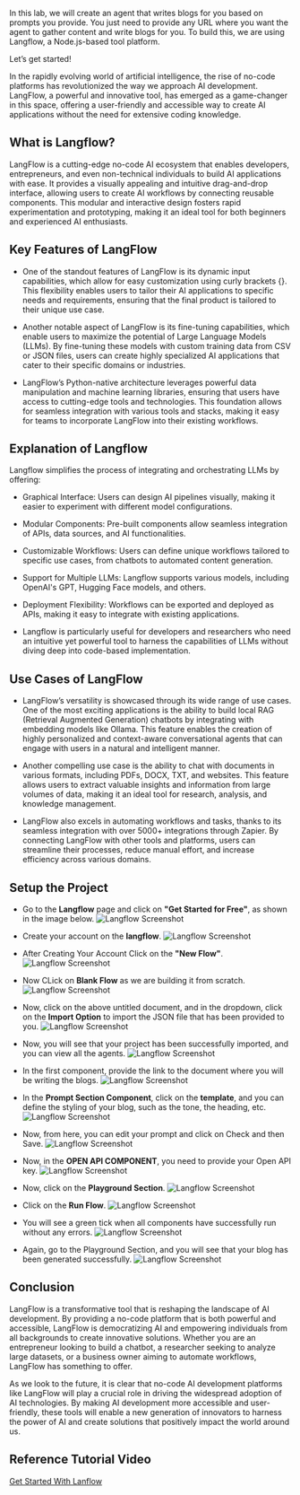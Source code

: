 In this lab, we will create an agent that writes blogs for you based on prompts you provide. You just need to provide any URL where you want the agent to gather content and write blogs for you. To build this, we are using Langflow, a Node.js-based tool platform.

Let’s get started!

In the rapidly evolving world of artificial intelligence, the rise of no-code platforms has revolutionized the way we approach AI development. LangFlow, a powerful and innovative tool, has emerged as a game-changer in this space, offering a user-friendly and accessible way to create AI applications without the need for extensive coding knowledge.

## What is Langflow?
LangFlow is a cutting-edge no-code AI ecosystem that enables developers, entrepreneurs, and even non-technical individuals to build AI applications with ease. It provides a visually appealing and intuitive drag-and-drop interface, allowing users to create AI workflows by connecting reusable components. This modular and interactive design fosters rapid experimentation and prototyping, making it an ideal tool for both beginners and experienced AI enthusiasts.

## Key Features of LangFlow
- One of the standout features of LangFlow is its dynamic input capabilities, which allow for easy customization using curly brackets {}. This flexibility enables users to tailor their AI applications to specific needs and requirements, ensuring that the final product is tailored to their unique use case.

- Another notable aspect of LangFlow is its fine-tuning capabilities, which enable users to maximize the potential of Large Language Models (LLMs). By fine-tuning these models with custom training data from CSV or JSON files, users can create highly specialized AI applications that cater to their specific domains or industries.

- LangFlow’s Python-native architecture leverages powerful data manipulation and machine learning libraries, ensuring that users have access to cutting-edge tools and technologies. This foundation allows for seamless integration with various tools and stacks, making it easy for teams to incorporate LangFlow into their existing workflows.

## Explanation of Langflow

Langflow simplifies the process of integrating and orchestrating LLMs by offering:

- Graphical Interface: Users can design AI pipelines visually, making it easier to experiment with different model configurations.

- Modular Components: Pre-built components allow seamless integration of APIs, data sources, and AI functionalities.

- Customizable Workflows: Users can define unique workflows tailored to specific use cases, from chatbots to automated content generation.

- Support for Multiple LLMs: Langflow supports various models, including OpenAI's GPT, Hugging Face models, and others.

- Deployment Flexibility: Workflows can be exported and deployed as APIs, making it easy to integrate with existing applications.

- Langflow is particularly useful for developers and researchers who need an intuitive yet powerful tool to harness the capabilities of LLMs without diving deep into code-based implementation.

## Use Cases of LangFlow
- LangFlow’s versatility is showcased through its wide range of use cases. One of the most exciting applications is the ability to build local RAG (Retrieval Augmented Generation) chatbots by integrating with embedding models like Ollama. This feature enables the creation of highly personalized and context-aware conversational agents that can engage with users in a natural and intelligent manner.

- Another compelling use case is the ability to chat with documents in various formats, including PDFs, DOCX, TXT, and websites. This feature allows users to extract valuable insights and information from large volumes of data, making it an ideal tool for research, analysis, and knowledge management.

- LangFlow also excels in automating workflows and tasks, thanks to its seamless integration with over 5000+ integrations through Zapier. By connecting LangFlow with other tools and platforms, users can streamline their processes, reduce manual effort, and increase efficiency across various domains.

## Setup the Project

- Go to the **Langflow** page and click on **"Get Started for Free"**, as shown in the image below.
![Langflow Screenshot](./Images/Screenshot%20(1515).png)

- Create your account on the **langflow**.
![Langflow Screenshot](./Images/Screenshot%20(1516).png)

- After Creating Your Account Click on the **"New Flow"**.
![Langflow Screenshot](./Images/Screenshot%20(1517).png)

- Now CLick on **Blank Flow** as we are building it from scratch.
![Langflow Screenshot](./Images/Screenshot%20(1518).png)

- Now, click on the above untitled document, and in the dropdown, click on the **Import Option** to import the JSON file that has been provided to you.
![Langflow Screenshot](./Images/Screenshot%20(1520).png)

- Now, you will see that your project has been successfully imported, and you can view all the agents.
![Langflow Screenshot](./Images/Screenshot%20(1521).png)

- In the first component, provide the link to the document where you will be writing the blogs.
![Langflow Screenshot](./Images/Screenshot%20(1522).png)

- In the **Prompt Section Component**, click on the **template**, and you can define the styling of your blog, such as the tone, the heading, etc.
![Langflow Screenshot](./Images/Screenshot%20(1523).png)

- Now, from here, you can edit your prompt and click on Check and then Save.
![Langflow Screenshot](./Images/Screenshot%20(1524).png)

- Now, in the **OPEN API COMPONENT**, you need to provide your Open API key.
![Langflow Screenshot](./Images/Screenshot%20(1525).png)

- Now, click on the **Playground Section**.
![Langflow Screenshot](./Images/Screenshot%20(1526).png)

- Click on the **Run Flow**.
![Langflow Screenshot](./Images/Screenshot%20(1527).png)

- You will see a green tick when all components have successfully run without any errors.
![Langflow Screenshot](./Images/Screenshot%20(1528).png)

- Again, go to the Playground Section, and you will see that your blog has been generated successfully.
![Langflow Screenshot](./Images/Screenshot%20(1529).png)


## Conclusion
LangFlow is a transformative tool that is reshaping the landscape of AI development. By providing a no-code platform that is both powerful and accessible, LangFlow is democratizing AI and empowering individuals from all backgrounds to create innovative solutions. Whether you are an entrepreneur looking to build a chatbot, a researcher seeking to analyze large datasets, or a business owner aiming to automate workflows, LangFlow has something to offer.

As we look to the future, it is clear that no-code AI development platforms like LangFlow will play a crucial role in driving the widespread adoption of AI technologies. By making AI development more accessible and user-friendly, these tools will enable a new generation of innovators to harness the power of AI and create solutions that positively impact the world around us.


## Reference Tutorial Video
[Get Started With Lanflow](https://youtu.be/LPfstlhSA_w?si=HMYVZ5q60IBJ7H9x)


